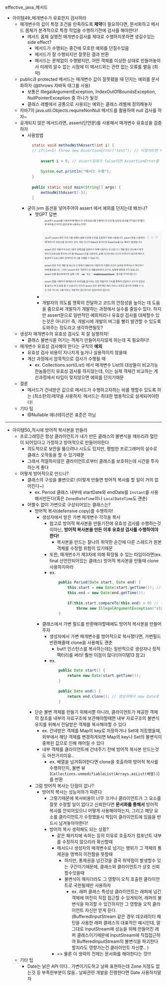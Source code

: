 effective_java_메서드

- 아이템49_매개변수가 유효한지 검사하라
  - 매개변수의 값이 특정 조건을 만족하도록 **제약**이 필요하다면, 문서화하고 메서드 몸체가 본격적으로 특정 작업을 수행하기전에 검사를 해야한다!
    - 메서드 몸체 실행전 매개변수검사를 제대로 수행하지못하면 생길수있는 side effect?
      - 메서드가 수행되는 중간에 모호한 예외를 던질수있음
      - 메서드가 잘 수행되지만 잘못된 결과 반환
      - 메서드는 문제없이 수행됐지만, 어떤 객체를 이상한 상태로 만들어놓아서 미래의 알수 없는 시점에 이 메서드와는 관련 없는 오류를 뱉음 (최악)
  - public과 protected 메서드는 매개변수 값이 잘못됐을 때 던지는 예외를 문서화하자 (@throws 자바독 태그를 사용)
    - 보통은 IllegalArgumentException, IndexOutOfBoundsException, NullPointerException 중 하나가 될것
    - 클래스 레벨에서 공통으로 사용되는 예외는 클래스 레벨에 정의해놓자
  - 자바7의 java.util.Objects.requireNonNull 메서드를 활용하여 null 검사를 하자~
  - 공개되지 않은 메서드라면, assert(단언문)를 사용해서 매개변수 유효성을 검증하자
    - 사용방법
      ```java
        static void methodWithAssert(int i) {
        // if(1==1) throw new AssertionError("test"); // 이렇게쓰면 바로 예외던짐. 즉, AssertionError를 명시적으로 선언하면 정상적으로 예외던진다..

            assert i > 0; // assert뒤에가 false이면 AssertionError를 던지는데, VM option으로 -ea를 붙여주어야만 AssertionError를 던진다.

            System.out.println("메서드 수행");
        }

        public static void main(String[] args) {
            methodWithAssert(-3);
        }
      ```
    - 굳이 jvm 옵션을 넣어주어야 assert 에서 예외를 던지는데 왜쓰나?
      - 챗GPT 답변
        - ![](2023-06-02-15-43-27.png)
        - 개발자의 의도를 명확히 전달하고 코드의 안정성을 높이는 데 도움을 줌으로써 개발자가 개발하는 과정에서 실수를 줄일수 있다. 하지만 assert문으로 일반적인 예외처리나 유효성 검사를 대체할수 있는것은 아니다!! 즉, 개발시에 개발의 버그를 빨리 발견할 수 있도록 도와주는 정도라고 생각하면될듯?
  - 생성자 매개변수의 유효성 검사도 꼭 잘 실행하자!
    - 클래스 불변식을 어기는 객체가 만들어지지않게 하는데 꼭 필요하다! 
  - 매개변수 유효성 검사해야 한다는 규칙의 **예외**
    - 유효성 검사 비용이 지나치게 높거나 실용적이지 않을때
    - 계산 과정에서 암묵적으로 검사가 수행될 때
      - ex. Collections.sort(List) 에서 매개변수 List의 대상들이 비교가능한놈들인지 유효성 검사를 하지않는데, 이는 실제 객체간 비교하는 계산과정에서 타입이 맞지않으면 예외를 던지기때문
  - 결론
    - 메서드가 건네받은 값으로 메서드가 수행하고자하는 바를 행할수 있도록 하는 (최소한의)제약을 사용하자. 메서드는 최대한 범용적으로 설계되어야한다!
  - 기타 팁
    - @Nullable 애너테이션은 표준은 아님

---

- 아이템50_적시에 방어적 복사본을 만들라
  - 프로그래밍은 항상 클라이언트가 내가 만든 클래스의 불변식을 깨뜨리려 혈안이 되어있다고 가정하고 방어적으로 만들어야한다
    - 의도적으로 보안을 뚫으려나 시도도 있지만, 평범한 프로그래머의 실수로 클래스 오작동을 할 수 있기때문
    - 그래서 적절하지않은 클라이언트로부터 클래스를 보호하는데 시간을 투자하는게 좋다
  - 어떻게 방어적으로 만드나?
    - 클래스의 구성을 불변으로! (이렇게 만들면 방어적 복사를 할 일이 거의 없어진다~)
      - ex. Period 클래스 내부에 startDate와 endDate를 `Instant`를 사용해서만든다(혹은 `ZonedDateTime`이나 `LocalDateTime`도 괜춘)
    - 어쩔수 없이 가변으로 구성되어있는 클래스는?
      - 방어적 복사(defensive copy)를 수행하자!
        - 생성자에서 받은 가변 매개변수 각각을 복사
          - 참고로 방어적 복사본을 만들기전에 유효성 검사를 수행하는것이아닌, **방어적 복사본을 만든 이후 유효성 검사를 수행하여야한다!**
            - 복사본을 만드는 찰나의 취약한 순간에 다른 스레드가 원본 객체를 수정할 위험이 있기때문
          - 또한, 매개변수가 제3자에 의해 확장될 수 있는 타입이라면(ex. final 선언안되어있는 클래스) 방어적 복사본을 만들때 clone사용하지마라
          - ex. 
            ```java
                public Period(Date start, Date end) {
                    this.start = new Date(start.getTime()); // Date의 clone을 사용하지않았다. 이는 Date가 final이 아니기에 클라이언트가 악의적으로 하위클래스에 clone을 오버라이딩하여 기존 Date를 참조하도록 만든걸 넘길수 있기때문..
                    this.end = new Date(end.getTime());

                    if(this.start.compareTo(this.end) > 0) // 방어적 복사본을 먼저만들고 유효성 검사
                        throw new IllegalArgumentException("start가 end보다 늦음");
                }
            ```
        - 클래스에서 가변 필드를 반환해야할때에도 방어적 복사본을 만들어주자
          - 생성자에서 가변 매개변수를 방어적으로 복사했다면, 가변필드 반환해줄때 clone을 사용해도 괜춘
            - but!! 인스턴스를 복사하는데는 일반적으로 생성자나 정적팩터리를 써라! 훨씬 이점이 많다!(아이템13 참고)
          - ex.
            ```java
                public Date start() {
                    return new Date(start.getTime());
                }

                public Date end() {
                    return end.clone(); // 생성자에서 new Date로 생성을 하기때문에, clone을 사용해도 안전!
                }
            ```
      - 단순 불변 객체를 만들기 위해서뿐 아니라, 클라이언트가 제공한 객체의 참조를 내부의 자료구조에 보관해야할때면 내부 자료구조의 불변식 유지를 위해서 전달받은 객체를 복사해야할 수 있다
        - ex. 건네받은 객체를 Map의 key로 저장하거나 Set에 저장했을때, 외부에서 해당 객체를 변경하게되면 Map의 key나 Set의 불변식이 중복된 값으로 인해 깨어질 수 있다
        - 내부 객체를 클라이언트에 건네주기 전에 방어적 복사본 만드는것도 마찬가지이유..
          - ex. 배열을 넘겨줘야한다면 clone을 호출하여 방어적 복사를 수행하던지, 불변 뷰(`Collections.unmodifiableList(Arrays.asList(배열))`)를 반환
      - 그럼 방어적 복사는 단점이 없나?
        - 방어적 복사는 성능저하가 따른다
          - 그렇기때문에 복사비용이 너무 크거나 클라이언트가 그 요소를 잘못 수정할 일이 없다고 신뢰한다면 **문서화를 통해서** 방어적 복사를 안되어있으니 어떻게 사용해야하는지, 그리고 해당 요소를 클라이언트가 수정했을시 책임이 클라이언트에 있음을 반드시 남겨놓아야한다!
          - 방어적 복사 생략해도 되는 상황?
            - 같은 패키지에 속하는 등의 이유로 호출자가 컴포넌트 내부를 수정하지 않으리라 확신할때
            - 메서드나 생성자의 매개변수로 넘기는 행위가 그 객체의 통제권을 명백히 이전함을 뜻할때
              - 하지만, 통제권을 넘긴것을 결국 취약점이 발생할수 있는 구간이기때문에, 클래스와 클라이언트가 상호 신뢰할수잇을때
              - 불변식이 깨지더라도 그 영향이 오직 호출한 클라이언트로 국한될때만 사용하자
                - ex. 래퍼 클래스 특성상 클라이언트는 래퍼에 넘긴 객체에 여전히 직접 접근할 수 있게되어, 래퍼의 불변식을 파괴할 수 있긴하지만 그 영향을 오직 클라이언트 자신만 받게 된다. (BufferedInputStream 같은 경우 데코레이터 패턴을 사용한 래퍼 클래스의 대표적인 예시인데, 말 그대로 InputStream에 성능을 위해 만들어진 래퍼 클래스이기때문에 InputStream에 직접접근하여 BufferedInputStream의 불변식을 파괴한다할지라도 영향가는건 클라이언트 자신뿐.. )
            - => 물론 이 생략의 전제는 문서화를 해야한다는 것!!!
  - 기타 팁
    - Date는 낡은 API 이다.. 가변이기도하고 날짜 표현하는데 Zone 지정도 없는것 등 부족한부분이 많음.. 날짜관련 개발을 진행한다면 Date 사용하지말자